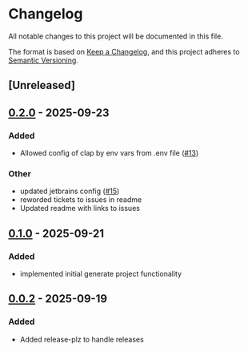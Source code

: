 # Changelog

All notable changes to this project will be documented in this file.

The format is based on [Keep a Changelog](https://keepachangelog.com/en/1.0.0/),
and this project adheres to [Semantic Versioning](https://semver.org/spec/v2.0.0.html).

## [Unreleased]

## [0.2.0](https://github.com/codersparks-aoc/cargo-advent/compare/v0.1.0...v0.2.0) - 2025-09-23

### Added

- Allowed config of clap by env vars from .env file ([#13](https://github.com/codersparks-aoc/cargo-advent/pull/13))

### Other

- updated jetbrains config ([#15](https://github.com/codersparks-aoc/cargo-advent/pull/15))
- reworded tickets to issues in readme
- Updated readme with links to issues

## [0.1.0](https://github.com/codersparks-aoc/cargo-advent/compare/v0.0.2...v0.1.0) - 2025-09-21

### Added

- implemented initial generate project functionality

## [0.0.2](https://github.com/codersparks-aoc/cargo-advent/compare/v0.0.1...v0.0.2) - 2025-09-19

### Added

- Added release-plz to handle releases
